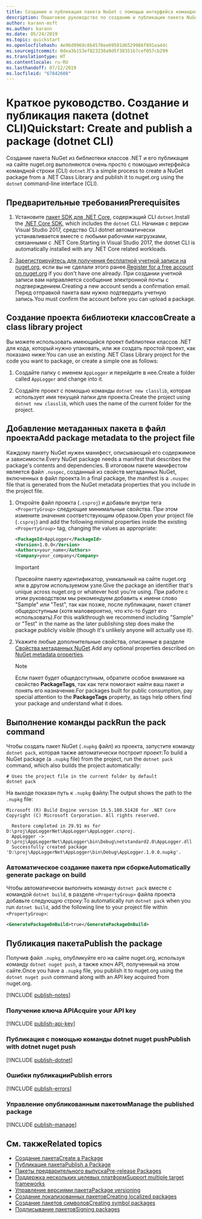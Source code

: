 ```yaml
---
title: Создание и публикация пакета NuGet с помощью интерфейса командной строки dotnet
description: Пошаговое руководство по созданию и публикации пакета NuGet с помощью .NET Core CLI — dotnet.
author: karann-msft
ms.author: karann
ms.date: 05/24/2019
ms.topic: quickstart
ms.openlocfilehash: 4e96d9969c8b4570ee69501d6529986f891ea4dc
ms.sourcegitcommit: 0dea3b153ef823230a9d5f38351b7cef057cb299
ms.translationtype: HT
ms.contentlocale: ru-RU
ms.lasthandoff: 07/12/2019
ms.locfileid: "67842608"
---
```

# <a name="quickstart-create-and-publish-a-package-dotnet-cli"></a><span data-ttu-id="e2d75-103">Краткое руководство. Создание и публикация пакета (dotnet CLI)</span><span class="sxs-lookup"><span data-stu-id="e2d75-103">Quickstart: Create and publish a package (dotnet CLI)</span></span>

<span data-ttu-id="e2d75-104">Создание пакета NuGet из библиотеки классов .NET и его публикация на сайте nuget.org выполняются очень просто с помощью интерфейса командной строки (CLI) `dotnet`.</span><span class="sxs-lookup"><span data-stu-id="e2d75-104">It's a simple process to create a NuGet package from a .NET Class Library and publish it to nuget.org using the `dotnet` command-line interface (CLI).</span></span>

## <a name="prerequisites"></a><span data-ttu-id="e2d75-105">Предварительные требования</span><span class="sxs-lookup"><span data-stu-id="e2d75-105">Prerequisites</span></span>

1. <span data-ttu-id="e2d75-106">Установите [пакет SDK для .NET Core](https://www.microsoft.com/net/download/), содержащий CLI `dotnet`.</span><span class="sxs-lookup"><span data-stu-id="e2d75-106">Install the [.NET Core SDK](https://www.microsoft.com/net/download/), which includes the `dotnet` CLI.</span></span> <span data-ttu-id="e2d75-107">Начиная с версии Visual Studio 2017, средство CLI dotnet автоматически устанавливается вместе с любыми рабочими нагрузками, связанными с .NET Core.</span><span class="sxs-lookup"><span data-stu-id="e2d75-107">Starting in Visual Studio 2017, the dotnet CLI is automatically installed with any .NET Core related workloads.</span></span>

1. <span data-ttu-id="e2d75-108">[Зарегистрируйтесь для получения бесплатной учетной записи на nuget.org](https://www.nuget.org/users/account/LogOn?returnUrl=%2F), если вы не сделали этого ранее.</span><span class="sxs-lookup"><span data-stu-id="e2d75-108">[Register for a free account on nuget.org](https://www.nuget.org/users/account/LogOn?returnUrl=%2F) if you don't have one already.</span></span> <span data-ttu-id="e2d75-109">При создании учетной записи вам направляется сообщение электронной почты с подтверждением.</span><span class="sxs-lookup"><span data-stu-id="e2d75-109">Creating a new account sends a confirmation email.</span></span> <span data-ttu-id="e2d75-110">Перед отправкой пакета вам нужно подтвердить учетную запись.</span><span class="sxs-lookup"><span data-stu-id="e2d75-110">You must confirm the account before you can upload a package.</span></span>

## <a name="create-a-class-library-project"></a><span data-ttu-id="e2d75-111">Создание проекта библиотеки классов</span><span class="sxs-lookup"><span data-stu-id="e2d75-111">Create a class library project</span></span>

<span data-ttu-id="e2d75-112">Вы можете использовать имеющийся проект библиотеки классов .NET для кода, который нужно упаковать, или же создать простой проект, как показано ниже:</span><span class="sxs-lookup"><span data-stu-id="e2d75-112">You can use an existing .NET Class Library project for the code you want to package, or create a simple one as follows:</span></span>

1. <span data-ttu-id="e2d75-113">Создайте папку с именем `AppLogger` и перейдите в нее.</span><span class="sxs-lookup"><span data-stu-id="e2d75-113">Create a folder called `AppLogger` and change into it.</span></span>

1. <span data-ttu-id="e2d75-114">Создайте проект с помощью команды `dotnet new classlib`, которая использует имя текущей папки для проекта.</span><span class="sxs-lookup"><span data-stu-id="e2d75-114">Create the project using `dotnet new classlib`, which uses the name of the current folder for the project.</span></span>

## <a name="add-package-metadata-to-the-project-file"></a><span data-ttu-id="e2d75-115">Добавление метаданных пакета в файл проекта</span><span class="sxs-lookup"><span data-stu-id="e2d75-115">Add package metadata to the project file</span></span>

<span data-ttu-id="e2d75-116">Каждому пакету NuGet нужен манифест, описывающий его содержимое и зависимости.</span><span class="sxs-lookup"><span data-stu-id="e2d75-116">Every NuGet package needs a manifest that describes the package's contents and dependencies.</span></span> <span data-ttu-id="e2d75-117">В итоговом пакете манифестом является файл `.nuspec`, созданный из свойств метаданных NuGet, включенных в файл проекта.</span><span class="sxs-lookup"><span data-stu-id="e2d75-117">In a final package, the manifest is a `.nuspec` file that is generated from the NuGet metadata properties that you include in the project file.</span></span>

1. <span data-ttu-id="e2d75-118">Откройте файл проекта (`.csproj`) и добавьте внутри тега `<PropertyGroup>` следующие минимальные свойства. При этом измените значения соответствующим образом.</span><span class="sxs-lookup"><span data-stu-id="e2d75-118">Open your project file (`.csproj`) and add the following minimal properties inside the existing `<PropertyGroup>` tag, changing the values as appropriate:</span></span>

    ```xml
    <PackageId>AppLogger</PackageId>
    <Version>1.0.0</Version>
    <Authors>your_name</Authors>
    <Company>your_company</Company>
    ```

    > [!Important]
    > <span data-ttu-id="e2d75-119">Присвойте пакету идентификатор, уникальный на сайте nuget.org или в другом используемом узле.</span><span class="sxs-lookup"><span data-stu-id="e2d75-119">Give the package an identifier that's unique across nuget.org or whatever host you're using.</span></span> <span data-ttu-id="e2d75-120">При работе с этим руководством мы рекомендуем добавить к имени слово "Sample" или "Test", так как позже, после публикации, пакет станет общедоступным (хотя маловероятно, что кто-то будет его использовать).</span><span class="sxs-lookup"><span data-stu-id="e2d75-120">For this walkthrough we recommend including "Sample" or "Test" in the name as the later publishing step does make the package publicly visible (though it's unlikely anyone will actually use it).</span></span>

1. <span data-ttu-id="e2d75-121">Укажите любые дополнительные свойства, описанные в разделе [Свойства метаданных NuGet](/dotnet/core/tools/csproj#nuget-metadata-properties).</span><span class="sxs-lookup"><span data-stu-id="e2d75-121">Add any optional properties described on [NuGet metadata properties](/dotnet/core/tools/csproj#nuget-metadata-properties).</span></span>

    > [!Note]
    > <span data-ttu-id="e2d75-122">Если пакет будет общедоступным, обратите особое внимание на свойство **PackageTags**, так как теги помогают найти ваш пакет и понять его назначение.</span><span class="sxs-lookup"><span data-stu-id="e2d75-122">For packages built for public consumption, pay special attention to the **PackageTags** property, as tags help others find your package and understand what it does.</span></span>

## <a name="run-the-pack-command"></a><span data-ttu-id="e2d75-123">Выполнение команды pack</span><span class="sxs-lookup"><span data-stu-id="e2d75-123">Run the pack command</span></span>

<span data-ttu-id="e2d75-124">Чтобы создать пакет NuGet (`.nupkg` файл) из проекта, запустите команду `dotnet pack`, которая также автоматически построит проект:</span><span class="sxs-lookup"><span data-stu-id="e2d75-124">To build a NuGet package (a `.nupkg` file) from the project, run the `dotnet pack` command, which also builds the project automatically:</span></span>

```cli
# Uses the project file in the current folder by default
dotnet pack
```

<span data-ttu-id="e2d75-125">На выходе показан путь к `.nupkg` файлу:</span><span class="sxs-lookup"><span data-stu-id="e2d75-125">The output shows the path to the `.nupkg` file:</span></span>

```output
Microsoft (R) Build Engine version 15.5.180.51428 for .NET Core
Copyright (C) Microsoft Corporation. All rights reserved.

  Restore completed in 29.91 ms for D:\proj\AppLoggerNet\AppLogger\AppLogger.csproj.
  AppLogger -> D:\proj\AppLoggerNet\AppLogger\bin\Debug\netstandard2.0\AppLogger.dll
  Successfully created package 'D:\proj\AppLoggerNet\AppLogger\bin\Debug\AppLogger.1.0.0.nupkg'.
```

### <a name="automatically-generate-package-on-build"></a><span data-ttu-id="e2d75-126">Автоматическое создание пакета при сборке</span><span class="sxs-lookup"><span data-stu-id="e2d75-126">Automatically generate package on build</span></span>

<span data-ttu-id="e2d75-127">Чтобы автоматически выполнить команду `dotnet pack` вместе с командой `dotnet build`, в разделе `<PropertyGroup>` файла проекта добавьте следующую строку:</span><span class="sxs-lookup"><span data-stu-id="e2d75-127">To automatically run `dotnet pack` when you run `dotnet build`, add the following line to your project file within `<PropertyGroup>`:</span></span>

```xml
<GeneratePackageOnBuild>true</GeneratePackageOnBuild>
```

## <a name="publish-the-package"></a><span data-ttu-id="e2d75-128">Публикация пакета</span><span class="sxs-lookup"><span data-stu-id="e2d75-128">Publish the package</span></span>

<span data-ttu-id="e2d75-129">Получив файл `.nupkg`, опубликуйте его на сайте nuget.org, используя команду `dotnet nuget push`, а также ключ API, полученный на этом сайте.</span><span class="sxs-lookup"><span data-stu-id="e2d75-129">Once you have a `.nupkg` file, you publish it to nuget.org using the `dotnet nuget push` command along with an API key acquired from nuget.org.</span></span>

[!INCLUDE [publish-notes](includes/publish-notes.md)]

### <a name="acquire-your-api-key"></a><span data-ttu-id="e2d75-130">Получение ключа API</span><span class="sxs-lookup"><span data-stu-id="e2d75-130">Acquire your API key</span></span>

[!INCLUDE [publish-api-key](includes/publish-api-key.md)]

### <a name="publish-with-dotnet-nuget-push"></a><span data-ttu-id="e2d75-131">Публикация с помощью команды dotnet nuget push</span><span class="sxs-lookup"><span data-stu-id="e2d75-131">Publish with dotnet nuget push</span></span>

[!INCLUDE [publish-dotnet](includes/publish-dotnet.md)]

### <a name="publish-errors"></a><span data-ttu-id="e2d75-132">Ошибки публикации</span><span class="sxs-lookup"><span data-stu-id="e2d75-132">Publish errors</span></span>

[!INCLUDE [publish-errors](includes/publish-errors.md)]

### <a name="manage-the-published-package"></a><span data-ttu-id="e2d75-133">Управление опубликованным пакетом</span><span class="sxs-lookup"><span data-stu-id="e2d75-133">Manage the published package</span></span>

[!INCLUDE [publish-manage](includes/publish-manage.md)]

## <a name="related-topics"></a><span data-ttu-id="e2d75-134">См. также</span><span class="sxs-lookup"><span data-stu-id="e2d75-134">Related topics</span></span>

- [<span data-ttu-id="e2d75-135">Создание пакета</span><span class="sxs-lookup"><span data-stu-id="e2d75-135">Create a Package</span></span>](../create-packages/creating-a-package.md)
- [<span data-ttu-id="e2d75-136">Публикация пакета</span><span class="sxs-lookup"><span data-stu-id="e2d75-136">Publish a Package</span></span>](../nuget-org/publish-a-package.md)
- [<span data-ttu-id="e2d75-137">Пакеты предварительного выпуска</span><span class="sxs-lookup"><span data-stu-id="e2d75-137">Pre-release Packages</span></span>](../create-packages/Prerelease-Packages.md)
- [<span data-ttu-id="e2d75-138">Поддержка нескольких целевых платформ</span><span class="sxs-lookup"><span data-stu-id="e2d75-138">Support multiple target frameworks</span></span>](../create-packages/supporting-multiple-target-frameworks.md)
- [<span data-ttu-id="e2d75-139">Управление версиями пакета</span><span class="sxs-lookup"><span data-stu-id="e2d75-139">Package versioning</span></span>](../reference/package-versioning.md)
- [<span data-ttu-id="e2d75-140">Создание локализованных пакетов</span><span class="sxs-lookup"><span data-stu-id="e2d75-140">Creating localized packages</span></span>](../create-packages/creating-localized-packages.md)
- [<span data-ttu-id="e2d75-141">Создание пакетов символов</span><span class="sxs-lookup"><span data-stu-id="e2d75-141">Creating symbol packages</span></span>](../create-packages/symbol-packages-snupkg.md)
- [<span data-ttu-id="e2d75-142">Подписывание пакетов</span><span class="sxs-lookup"><span data-stu-id="e2d75-142">Signing packages</span></span>](../create-packages/Sign-a-package.md)

